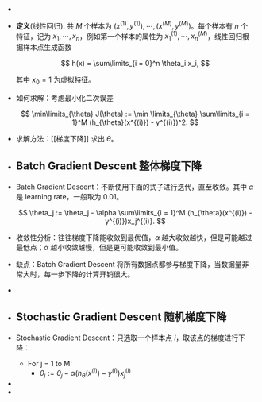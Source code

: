 -
- **定义**(线性回归). 共 $M$ 个样本为 $(x^{(1)}, y^{(1)}),\cdots, (x^{(M)}, y^{(M)})$。每个样本有 $n$ 个特征，记为 $x_1,\cdots, x_n$，例如第一个样本的属性为 $x^{(1)}_1,\cdots,x^{(M)}_n$，线性回归根据样本点生成函数
  
  $$ h(x) = \sum\limits_{i = 0}^n \theta_i x_i, $$
  
  其中 $x_0 = 1$ 为虚拟特征。
- 如何求解：考虑最小化二次误差
  
  $$ \min\limits_{\theta} J(\theta) := \min \limits_{\theta} \sum\limits_{i = 1}^M (h_{\theta}(x^{(i)}) - y^{(i)})^2. $$
- 求解方法：[[梯度下降]] 求出 $\theta$。
- ## Batch Gradient Descent 整体梯度下降
- Batch Gradient Descent：不断使用下面的式子进行迭代，直至收敛。其中 $\alpha$ 是 learning rate，一般取为 $0.01$。
  
  $$ \theta_j := \theta_j - \alpha \sum\limits_{i = 1}^M (h_{\theta}(x^{(i)}) - y^{(i)})x_j^{(i)}. $$
- 收敛性分析：往往梯度下降能收敛到最优值，$\alpha$ 越大收敛越快，但是可能越过最低点；$\alpha$ 越小收敛越慢，但是更可能收敛到最小值。
- 缺点：Batch Gradient Descent 将所有数据点都参与梯度下降，当数据量非常大时，每一步下降的计算开销很大。
-
- ## Stochastic Gradient Descent 随机梯度下降
- Stochastic Gradient Descent：只选取一个样本点 $i$，取该点的梯度进行下降：
	- For j = 1 to M:
		- $\theta_j := \theta_j - \alpha(h_{\theta}(x^{(i)}) - y^{(i)})x_j^{(i)}$
-
-
